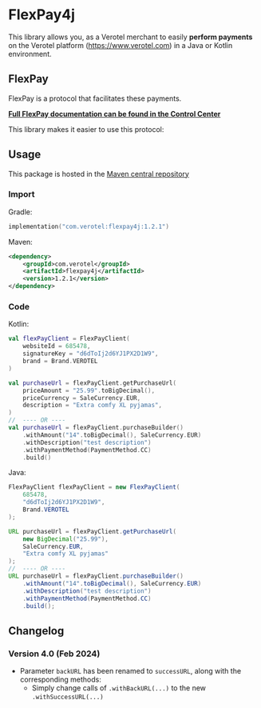 # FlexPay4j

This library allows you, as a Verotel merchant to easily
**perform payments** on the Verotel platform (https://www.verotel.com) in a
Java or Kotlin environment.

## FlexPay

FlexPay is a protocol that facilitates these payments.

**[Full FlexPay documentation can be found in the Control Center](https://controlcenter.verotel.com/flexpay-doc/#verotel-flexpay-documentation)**

This library makes it easier to use this protocol:

## Usage

This package is hosted in the [Maven central repository](https://search.maven.org/artifact/com.verotel/flexpay4j)

### Import

Gradle:

```kotlin
implementation("com.verotel:flexpay4j:1.2.1")
```

Maven:

```XML
<dependency>
    <groupId>com.verotel</groupId>
    <artifactId>flexpay4j</artifactId>
    <version>1.2.1</version>
</dependency>
```

### Code

Kotlin:

```kotlin
val flexPayClient = FlexPayClient(
    websiteId = 685478,
    signatureKey = "d6dToIj2d6YJ1PX2D1W9",
    brand = Brand.VEROTEL
)

val purchaseUrl = flexPayClient.getPurchaseUrl(
    priceAmount = "25.99".toBigDecimal(),
    priceCurrency = SaleCurrency.EUR,
    description = "Extra comfy XL pyjamas",
)
//  ---- OR ----
val purchaseUrl = flexPayClient.purchaseBuilder()
    .withAmount("14".toBigDecimal(), SaleCurrency.EUR)
    .withDescription("test description")
    .withPaymentMethod(PaymentMethod.CC)
    .build()
```

Java:

```java
FlexPayClient flexPayClient = new FlexPayClient(
    685478,
    "d6dToIj2d6YJ1PX2D1W9",
    Brand.VEROTEL
);

URL purchaseUrl = flexPayClient.getPurchaseUrl(
    new BigDecimal("25.99"),
    SaleCurrency.EUR,
    "Extra comfy XL pyjamas"
);
//  ---- OR ----
URL purchaseUrl = flexPayClient.purchaseBuilder()
    .withAmount("14".toBigDecimal(), SaleCurrency.EUR)
    .withDescription("test description")
    .withPaymentMethod(PaymentMethod.CC)
    .build();
```

## Changelog
### Version 4.0 (Feb 2024)
 - Parameter `backURL` has been renamed to `successURL`, along with the corresponding methods:
   - Simply change calls of `.withBackURL(...)` to the new `.withSuccessURL(...)`
